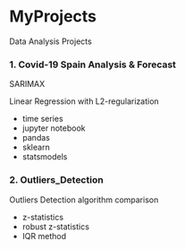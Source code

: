 # MyProjects
Data Analysis Projects

### 1. Covid-19 Spain Analysis & Forecast
SARIMAX

Linear Regression with L2-regularization

- time series
- jupyter notebook
- pandas
- sklearn
- statsmodels

### 2. Outliers_Detection

Outliers Detection algorithm comparison

- z-statistics
- robust z-statistics
- IQR method



